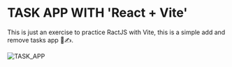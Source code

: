 # TASK APP WITH 'React + Vite'

This is just an exercise to practice RactJS with Vite, this is a simple add and remove tasks app 📄✍.


![TASK_APP](https://github.com/AlexisRomanVC2002/react-tasks-app/assets/90739340/ed500d97-9caf-484f-8473-e073422596ca)
